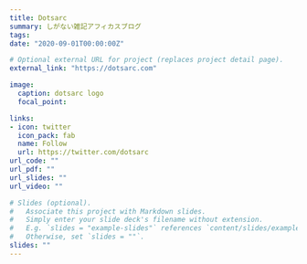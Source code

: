 ```yaml
---
title: Dotsarc
summary: しがない雑記アフィカスブログ
tags:
date: "2020-09-01T00:00:00Z"

# Optional external URL for project (replaces project detail page).
external_link: "https://dotsarc.com"

image:
  caption: dotsarc logo
  focal_point: 

links:
- icon: twitter
  icon_pack: fab
  name: Follow
  url: https://twitter.com/dotsarc
url_code: ""
url_pdf: ""
url_slides: ""
url_video: ""

# Slides (optional).
#   Associate this project with Markdown slides.
#   Simply enter your slide deck's filename without extension.
#   E.g. `slides = "example-slides"` references `content/slides/example-slides.md`.
#   Otherwise, set `slides = ""`.
slides: ""
---
```

